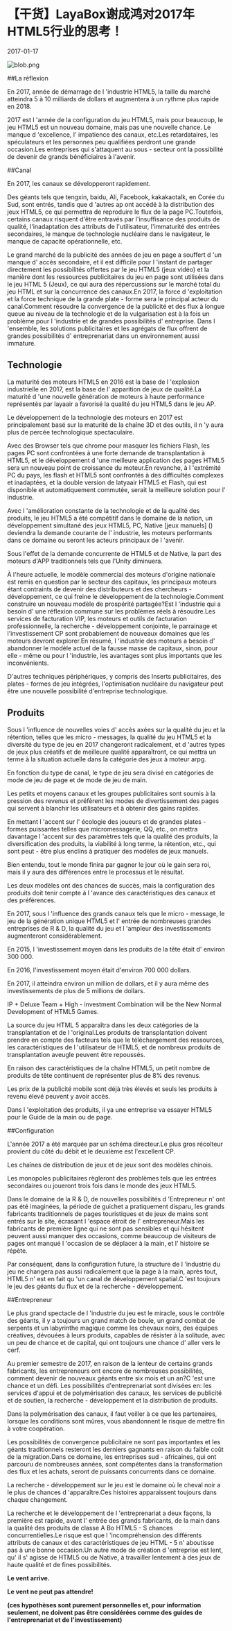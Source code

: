 # 【干货】LayaBox谢成鸿对2017年HTML5行业的思考！


2017-01-17  

![blob.png](http://www.layabox.com/uploadfile/image/20170118/1484707765314440.png)



##La réflexion

En 2017, année de démarrage de l 'industrie HTML5, la taille du marché atteindra 5 à 10 milliards de dollars et augmentera à un rythme plus rapide en 2018.

2017 est l 'année de la configuration du jeu HTML5, mais pour beaucoup, le jeu HTML5 est un nouveau domaine, mais pas une nouvelle chance.
Le manque d 'excellence, l' impatience des canaux, etc.Les retardataires, les spéculateurs et les personnes peu qualifiées perdront une grande occasion.Les entreprises qui s'attaquent au sous - secteur ont la possibilité de devenir de grands bénéficiaires à l'avenir.



##Canal

En 2017, les canaux se développeront rapidement.

Des géants tels que tengxin, baidu, Ali, Facebook, kakakaotalk, en Corée du Sud, sont entrés, tandis que d 'autres ap ont accédé à la distribution des jeux HTML5, ce qui permettra de reproduire le flux de la page PC.Toutefois, certains canaux risquent d'être entravés par l'insuffisance des produits de qualité, l'inadaptation des attributs de l'utilisateur, l'immaturité des entrées secondaires, le manque de technologie nucléaire dans le navigateur, le manque de capacité opérationnelle, etc.

Le grand marché de la publicité des années de jeu en page a souffert d 'un manque d' accès secondaire, et il est difficile pour l 'instant de partager directement les possibilités offertes par le jeu HTML5 (jeux vidéo) et la manière dont les ressources publicitaires du jeu en page sont utilisées dans le jeu HTML 5 (Jeux), ce qui aura des répercussions sur le marché total du jeu HTML et sur la concurrence des canaux.En 2017, la force d 'exploitation et la force technique de la grande plate - forme sera le principal acteur du canal.Comment résoudre la convergence de la publicité et des flux à longue queue au niveau de la technologie et de la vulgarisation est à la fois un problème pour l 'industrie et de grandes possibilités d' entreprise.
Dans l 'ensemble, les solutions publicitaires et les agrégats de flux offrent de grandes possibilités d' entreprenariat dans un environnement aussi immature.



## **Technologie**

La maturité des moteurs HTML5 en 2016 est la base de l 'explosion industrielle en 2017, est la base de l' apparition de jeux de qualité.La maturité d 'une nouvelle génération de moteurs à haute performance représentés par layaair a favorisé la qualité du jeu HTML5 dans le jeu AP.

Le développement de la technologie des moteurs en 2017 est principalement basé sur la maturité de la chaîne 3D et des outils, il n 'y aura plus de percée technologique spectaculaire.

Avec des Browser tels que chrome pour masquer les fichiers Flash, les pages PC sont confrontées à une forte demande de transplantation à HTML5, et le développement d 'une meilleure application des pages HTML5 sera un nouveau point de croissance du moteur.En revanche, à l 'extrémité PC du pays, les flash et HTML5 sont confrontés à des difficultés complexes et inadaptées, et la double version de latyaair HTML5 et Flash, qui est disponible et automatiquement commutée, serait la meilleure solution pour l' industrie.

Avec l 'amélioration constante de la technologie et de la qualité des produits, le jeu HTML5 a été compétitif dans le domaine de la nation, un développement simultané des jeux HTML5, PC, Native [jeux manuels] () deviendra la demande courante de l' industrie, les moteurs performants dans ce domaine ou seront les acteurs principaux de l 'avenir.

Sous l'effet de la demande concurrente de HTML5 et de Native, la part des moteurs d'APP traditionnels tels que l'Unity diminuera.

À l'heure actuelle, le modèle commercial des moteurs d'origine nationale est remis en question par le secteur des capitaux, les principaux moteurs étant contraints de devenir des distributeurs et des chercheurs - développement, ce qui freine le développement de la technologie.Comment construire un nouveau modèle de prospérité partagée?Est l 'industrie qui a besoin d' une réflexion commune sur les problèmes réels à résoudre.Les services de facturation VIP, les moteurs et outils de facturation professionnelle, la recherche - développement conjointe, le parrainage et l'investissement CP sont probablement de nouveaux domaines que les moteurs devront explorer.En résumé, l 'industrie des moteurs a besoin d' abandonner le modèle actuel de la fausse masse de capitaux, sinon, pour elle - même ou pour l 'industrie, les avantages sont plus importants que les inconvénients.

D'autres techniques périphériques, y compris des Inserts publicitaires, des plates - formes de jeu intégrées, l'optimisation nucléaire du navigateur peut être une nouvelle possibilité d'entreprise technologique.



## **Produits**

Sous l 'influence de nouvelles voies d' accès axées sur la qualité du jeu et la rétention, telles que les micro - messages, la qualité du jeu HTML5 et la diversité du type de jeu en 2017 changeront radicalement, et d 'autres types de jeux plus créatifs et de meilleure qualité apparaîtront, ce qui mettra un terme à la situation actuelle dans la catégorie des jeux à moteur arpg.

En fonction du type de canal, le type de jeu sera divisé en catégories de mode de jeu de page et de mode de jeu de main.

Les petits et moyens canaux et les groupes publicitaires sont soumis à la pression des revenus et préfèrent les modes de divertissement des pages qui servent à blanchir les utilisateurs et à obtenir des gains rapides.

En mettant l 'accent sur l' écologie des joueurs et de grandes plates - formes puissantes telles que micromessagerie, QQ, etc., on mettra davantage l 'accent sur des paramètres tels que la qualité des produits, la diversification des produits, la viabilité à long terme, la rétention, etc., qui sont peut - être plus enclins à pratiquer des modèles de jeux manuels.

Bien entendu, tout le monde finira par gagner le jour où le gain sera roi, mais il y aura des différences entre le processus et le résultat.

Les deux modèles ont des chances de succès, mais la configuration des produits doit tenir compte à l 'avance des caractéristiques des canaux et des préférences.

En 2017, sous l 'influence des grands canaux tels que le micro - message, le jeu de la génération unique HTML5 et l' entrée de nombreuses grandes entreprises de R & D, la qualité du jeu et l 'ampleur des investissements augmenteront considérablement.

En 2015, l 'investissement moyen dans les produits de la tête était d' environ 300 000.

En 2016, l'investissement moyen était d'environ 700 000 dollars.

En 2017, il atteindra environ un million de dollars, et il y aura même des investissements de plus de 5 millions de dollars.

IP + Deluxe Team + High - investment Combination will be the New Normal Development of HTML5 Games.

La source du jeu HTML 5 apparaîtra dans les deux catégories de la transplantation et de l 'original.Les produits de transplantation doivent prendre en compte des facteurs tels que le téléchargement des ressources, les caractéristiques de l 'utilisateur de HTML5, et de nombreux produits de transplantation aveugle peuvent être repoussés.

En raison des caractéristiques de la chaîne HTML5, un petit nombre de produits de tête continuent de représenter plus de 8% des revenus.

Les prix de la publicité mobile sont déjà très élevés et seuls les produits à revenu élevé peuvent y avoir accès.

Dans l 'exploitation des produits, il ya une entreprise va essayer HTML5 pour le Guide de la main ou de page.



##Configuration

L'année 2017 a été marquée par un schéma directeur.Le plus gros récolteur provient du côté du débit et le deuxième est l'excellent CP.

Les chaînes de distribution de jeux et de jeux sont des modèles chinois.

Les monopoles publicitaires règleront des problèmes tels que les entrées secondaires ou joueront trois fois dans le monde des jeux HTML5.

Dans le domaine de la R & D, de nouvelles possibilités d 'Entrepreneur n' ont pas été imaginées, la période de guichet a pratiquement disparu, les grands fabricants traditionnels de pages touristiques et de jeux de mains sont entrés sur le site, écrasant l 'espace étroit de l' entrepreneur.Mais les fabricants de première ligne qui ne sont pas sensibles et qui hésitent peuvent aussi manquer des occasions, comme beaucoup de visiteurs de pages ont manqué l 'occasion de se déplacer à la main, et l' histoire se répète.

Par conséquent, dans la configuration future, la structure de l 'industrie du jeu ne changera pas aussi radicalement que la page à la main, après tout, HTML5 n' est en fait qu 'un canal de développement spatial.C 'est toujours le jeu des géants du flux et de la recherche - développement.



##Entrepreneur

Le plus grand spectacle de l 'industrie du jeu est le miracle, sous le contrôle des géants, il y a toujours un grand match de boule, un grand combat de serpents et un labyrinthe magique comme les chevaux noirs, des équipes créatives, dévouées à leurs produits, capables de résister à la solitude, avec un peu de chance et de capital, qui ont toujours une chance d' aller vers le cerf.



Au premier semestre de 2017, en raison de la lenteur de certains grands fabricants, les entrepreneurs ont encore de nombreuses possibilités, comment devenir de nouveaux géants entre six mois et un an?C 'est une chance et un défi.
Les possibilités d'entreprenariat sont divisées en: les services d'appui et de polymérisation des canaux, les services de publicité et de soutien, la recherche - développement et la distribution de produits.

Dans la polymérisation des canaux, il faut veiller à ce que les partenaires, lorsque les conditions sont mûres, vous abandonnent le risque de mettre fin à votre coopération.

Les possibilités de convergence publicitaire ne sont pas importantes et les géants traditionnels resteront les derniers gagnants en raison du faible coût de la migration.Dans ce domaine, les entreprises sud - africaines, qui ont parcouru de nombreuses années, sont compétentes dans la transformation des flux et les achats, seront de puissants concurrents dans ce domaine.

La recherche - développement sur le jeu est le domaine où le cheval noir a le plus de chances d 'apparaître.Ces histoires apparaissent toujours dans chaque changement.

La recherche et le développement de l 'entreprenariat a deux façons, la première est rapide, avant l' entrée des grands fabricants, de la main dans la qualité des produits de classe A Bo HTML5 - S chances concurrentielles.Le risque est que l 'incompréhension des différents attributs de canaux et des caractéristiques de jeu HTML - 5 n' aboutisse pas à une bonne occasion.Un autre mode de création d 'entreprise est lent, qu' il s' agisse de HTML5 ou de Native, à travailler lentement à des jeux de haute qualité et de fines possibilités.



**Le vent arrive.**

**Le vent ne peut pas attendre!**

**(ces hypothèses sont purement personnelles et, pour information seulement, ne doivent pas être considérées comme des guides de l'entreprenariat et de l'investissement)**